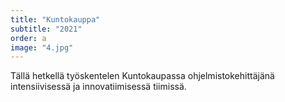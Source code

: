 ```yaml
---
title: "Kuntokauppa"
subtitle: "2021"
order: a
image: "4.jpg"
---
```


Tällä hetkellä työskentelen Kuntokaupassa ohjelmistokehittäjänä intensiivisessä ja innovatiimisessä tiimissä.
